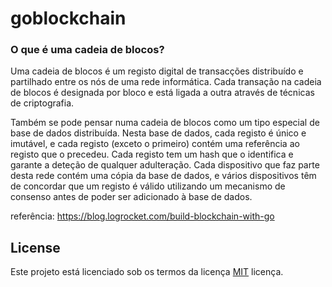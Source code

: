 # goblockchain

### O que é uma cadeia de blocos?

Uma cadeia de blocos é um registo digital de transacções distribuído e partilhado entre os nós de uma rede informática. Cada transação na cadeia de blocos é designada por bloco e está ligada a outra através de técnicas de criptografia.

Também se pode pensar numa cadeia de blocos como um tipo especial de base de dados distribuída. Nesta base de dados, cada registo é único e imutável, e cada registo (exceto o primeiro) contém uma referência ao registo que o precedeu. Cada registo tem um hash que o identifica e garante a deteção de qualquer adulteração. Cada dispositivo que faz parte desta rede contém uma cópia da base de dados, e vários dispositivos têm de concordar que um registo é válido utilizando um mecanismo de consenso antes de poder ser adicionado à base de dados.

referência: https://blog.logrocket.com/build-blockchain-with-go

## License

Este projeto está licenciado sob os termos da licença [MIT](LICENSE) licença.
